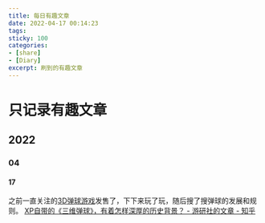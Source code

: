 ```yaml
---
title: 每日有趣文章
date: 2022-04-17 00:14:23
tags:
sticky: 100
categories: 
- [share]
- [Diary]
excerpt: 刷到的有趣文章
---
```

# 只记录有趣文章
## 2022
### 04
#### 17
之前一直关注的[3D弹球游戏](https://www.pinballfx.com/)发售了，下下来玩了玩，随后搜了搜弹球的发展和规则。
[XP自带的《三维弹球》，有着怎样深厚的历史背景？ - 游研社的文章 - 知乎](https://zhuanlan.zhihu.com/p/53821221)

